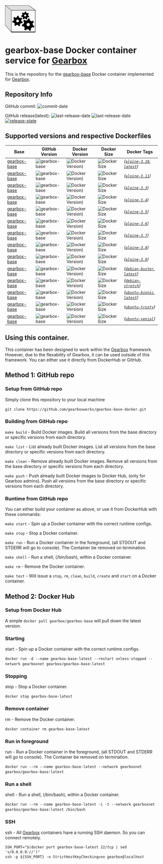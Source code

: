 ![Gearbox](https://raw.githubusercontent.com/gearboxworks/gearboxworks.github.io/master/assets/images/gearbox-logo.png)


# gearbox-base Docker container service for [Gearbox](https://github.com/gearboxworks/)
This is the repository for the [gearbox-base](https://gearboxworks.io/) Docker container implemented for [Gearbox](https://github.com/gearboxworks/).


## Repository Info
GitHub commit: ![commit-date](https://img.shields.io/github/last-commit/gearboxworks/docker-gearbox-base?style=flat-square)

GitHub release(latest): ![last-release-date](https://img.shields.io/github/release-date/gearboxworks/docker-gearbox-base) ![last-release-date](https://img.shields.io/github/v/tag/gearboxworks/docker-gearbox-base?sort=semver) [![release-state](https://github.com/gearboxworks/docker-gearbox-base/workflows/release/badge.svg?event=release)](https://github.com/gearboxworks/docker-gearbox-base/actions?query=workflow%3Arelease)


## Supported versions and respective Dockerfiles
|  Base   | GitHub Version | Docker Version | Docker Size | Docker Tags |
| ------- | -------------- | -------------- | ----------- | ----------- |
| [gearbox-base](https://gearboxworks.io/) | ![gearbox-base](https://img.shields.io/badge/alpine-3.10-green.svg) | ![Docker Version)](https://img.shields.io/docker/v/gearboxworks/gearbox-base/alpine-3.10) | ![Docker Size](https://img.shields.io/docker/image-size/gearboxworks/gearbox-base/alpine-3.10) | _([`alpine-3.10`, `latest`](https://github.com/gearboxworks/docker-gearbox-base/blob/master//DockerfileRuntime))_ |
| [gearbox-base](https://gearboxworks.io/) | ![gearbox-base](https://img.shields.io/badge/alpine-3.11-green.svg) | ![Docker Version)](https://img.shields.io/docker/v/gearboxworks/gearbox-base/alpine-3.11) | ![Docker Size](https://img.shields.io/docker/image-size/gearboxworks/gearbox-base/alpine-3.11) | _([`alpine-3.11`](https://github.com/gearboxworks/docker-gearbox-base/blob/master//DockerfileRuntime))_ |
| [gearbox-base](https://gearboxworks.io/) | ![gearbox-base](https://img.shields.io/badge/alpine-3.3-green.svg) | ![Docker Version)](https://img.shields.io/docker/v/gearboxworks/gearbox-base/alpine-3.3) | ![Docker Size](https://img.shields.io/docker/image-size/gearboxworks/gearbox-base/alpine-3.3) | _([`alpine-3.3`](https://github.com/gearboxworks/docker-gearbox-base/blob/master//DockerfileRuntime))_ |
| [gearbox-base](https://gearboxworks.io/) | ![gearbox-base](https://img.shields.io/badge/alpine-3.4-green.svg) | ![Docker Version)](https://img.shields.io/docker/v/gearboxworks/gearbox-base/alpine-3.4) | ![Docker Size](https://img.shields.io/docker/image-size/gearboxworks/gearbox-base/alpine-3.4) | _([`alpine-3.4`](https://github.com/gearboxworks/docker-gearbox-base/blob/master//DockerfileRuntime))_ |
| [gearbox-base](https://gearboxworks.io/) | ![gearbox-base](https://img.shields.io/badge/alpine-3.5-green.svg) | ![Docker Version)](https://img.shields.io/docker/v/gearboxworks/gearbox-base/alpine-3.5) | ![Docker Size](https://img.shields.io/docker/image-size/gearboxworks/gearbox-base/alpine-3.5) | _([`alpine-3.5`](https://github.com/gearboxworks/docker-gearbox-base/blob/master//DockerfileRuntime))_ |
| [gearbox-base](https://gearboxworks.io/) | ![gearbox-base](https://img.shields.io/badge/alpine-3.6-green.svg) | ![Docker Version)](https://img.shields.io/docker/v/gearboxworks/gearbox-base/alpine-3.6) | ![Docker Size](https://img.shields.io/docker/image-size/gearboxworks/gearbox-base/alpine-3.6) | _([`alpine-3.6`](https://github.com/gearboxworks/docker-gearbox-base/blob/master//DockerfileRuntime))_ |
| [gearbox-base](https://gearboxworks.io/) | ![gearbox-base](https://img.shields.io/badge/alpine-3.7-green.svg) | ![Docker Version)](https://img.shields.io/docker/v/gearboxworks/gearbox-base/alpine-3.7) | ![Docker Size](https://img.shields.io/docker/image-size/gearboxworks/gearbox-base/alpine-3.7) | _([`alpine-3.7`](https://github.com/gearboxworks/docker-gearbox-base/blob/master//DockerfileRuntime))_ |
| [gearbox-base](https://gearboxworks.io/) | ![gearbox-base](https://img.shields.io/badge/alpine-3.8-green.svg) | ![Docker Version)](https://img.shields.io/docker/v/gearboxworks/gearbox-base/alpine-3.8) | ![Docker Size](https://img.shields.io/docker/image-size/gearboxworks/gearbox-base/alpine-3.8) | _([`alpine-3.8`](https://github.com/gearboxworks/docker-gearbox-base/blob/master//DockerfileRuntime))_ |
| [gearbox-base](https://gearboxworks.io/) | ![gearbox-base](https://img.shields.io/badge/alpine-3.9-green.svg) | ![Docker Version)](https://img.shields.io/docker/v/gearboxworks/gearbox-base/alpine-3.9) | ![Docker Size](https://img.shields.io/docker/image-size/gearboxworks/gearbox-base/alpine-3.9) | _([`alpine-3.9`](https://github.com/gearboxworks/docker-gearbox-base/blob/master//DockerfileRuntime))_ |
| [gearbox-base](https://gearboxworks.io/) | ![gearbox-base](https://img.shields.io/badge/debian-buster-green.svg) | ![Docker Version)](https://img.shields.io/docker/v/gearboxworks/gearbox-base/debian-buster) | ![Docker Size](https://img.shields.io/docker/image-size/gearboxworks/gearbox-base/debian-buster) | _([`debian-buster`, `latest`](https://github.com/gearboxworks/docker-gearbox-base/blob/master//DockerfileRuntime))_ |
| [gearbox-base](https://gearboxworks.io/) | ![gearbox-base](https://img.shields.io/badge/debian-stretch-green.svg) | ![Docker Version)](https://img.shields.io/docker/v/gearboxworks/gearbox-base/debian-stretch) | ![Docker Size](https://img.shields.io/docker/image-size/gearboxworks/gearbox-base/debian-stretch) | _([`debian-stretch`](https://github.com/gearboxworks/docker-gearbox-base/blob/master//DockerfileRuntime))_ |
| [gearbox-base](https://gearboxworks.io/) | ![gearbox-base](https://img.shields.io/badge/ubuntu-bionic-green.svg) | ![Docker Version)](https://img.shields.io/docker/v/gearboxworks/gearbox-base/ubuntu-bionic) | ![Docker Size](https://img.shields.io/docker/image-size/gearboxworks/gearbox-base/ubuntu-bionic) | _([`ubuntu-bionic`, `latest`](https://github.com/gearboxworks/docker-gearbox-base/blob/master//DockerfileRuntime))_ |
| [gearbox-base](https://gearboxworks.io/) | ![gearbox-base](https://img.shields.io/badge/ubuntu-trusty-green.svg) | ![Docker Version)](https://img.shields.io/docker/v/gearboxworks/gearbox-base/ubuntu-trusty) | ![Docker Size](https://img.shields.io/docker/image-size/gearboxworks/gearbox-base/ubuntu-trusty) | _([`ubuntu-trusty`](https://github.com/gearboxworks/docker-gearbox-base/blob/master//DockerfileRuntime))_ |
| [gearbox-base](https://gearboxworks.io/) | ![gearbox-base](https://img.shields.io/badge/ubuntu-xenial-green.svg) | ![Docker Version)](https://img.shields.io/docker/v/gearboxworks/gearbox-base/ubuntu-xenial) | ![Docker Size](https://img.shields.io/docker/image-size/gearboxworks/gearbox-base/ubuntu-xenial) | _([`ubuntu-xenial`](https://github.com/gearboxworks/docker-gearbox-base/blob/master//DockerfileRuntime))_ |


## Using this container.
This container has been designed to work within the [Gearbox](https://github.com/gearboxworks/)
framework.
However, due to the flexability of Gearbox, it can be used outside of this framework.
You can either use it directly from DockerHub or GitHub.


## Method 1: GitHub repo

### Setup from GitHub repo
Simply clone this repository to your local machine

`git clone https://github.com/gearboxworks/gearbox-base-docker.git`

### Building from GitHub repo
`make build` - Build Docker images. Build all versions from the base directory or specific versions from each directory.

`make list` - List already built Docker images. List all versions from the base directory or specific versions from each directory.

`make clean` - Remove already built Docker images. Remove all versions from the base directory or specific versions from each directory.

`make push` - Push already built Docker images to Docker Hub, (only for Gearbox admins). Push all versions from the base directory or specific versions from each directory.

### Runtime from GitHub repo
You can either build your container as above, or use it from DockerHub with these commands:

`make start` - Spin up a Docker container with the correct runtime configs.

`make stop` - Stop a Docker container.

`make run` - Run a Docker container in the foreground, (all STDOUT and STDERR will go to console). The Container be removed on termination.

`make shell` - Run a shell, (/bin/bash), within a Docker container.

`make rm` - Remove the Docker container.

`make test` - Will issue a `stop`, `rm`, `clean`, `build`, `create` and `start` on a Docker container.


## Method 2: Docker Hub

### Setup from Docker Hub
A simple `docker pull gearbox/gearbox-base` will pull down the latest version.

### Starting
start - Spin up a Docker container with the correct runtime configs.

`docker run -d --name gearbox-base-latest --restart unless-stopped --network gearboxnet gearbox/gearbox-base:latest`

### Stopping
stop - Stop a Docker container.

`docker stop gearbox-base-latest`

### Remove container
rm - Remove the Docker container.

`docker container rm gearbox-base-latest`

### Run in foreground
run - Run a Docker container in the foreground, (all STDOUT and STDERR will go to console). The Container be removed on termination.

`docker run --rm --name gearbox-base-latest --network gearboxnet gearbox/gearbox-base:latest`

### Run a shell
shell - Run a shell, (/bin/bash), within a Docker container.

`docker run --rm --name gearbox-base-latest -i -t --network gearboxnet gearbox/gearbox-base:latest /bin/bash`

### SSH
ssh - All [Gearbox](https://github.com/gearboxworks/) containers have a running SSH daemon. So you can connect remotely.

```
SSH_PORT="$(docker port gearbox-base-latest 22/tcp | sed 's/0.0.0.0://')"
ssh -p ${SSH_PORT} -o StrictHostKeyChecking=no gearbox@localhost
```

